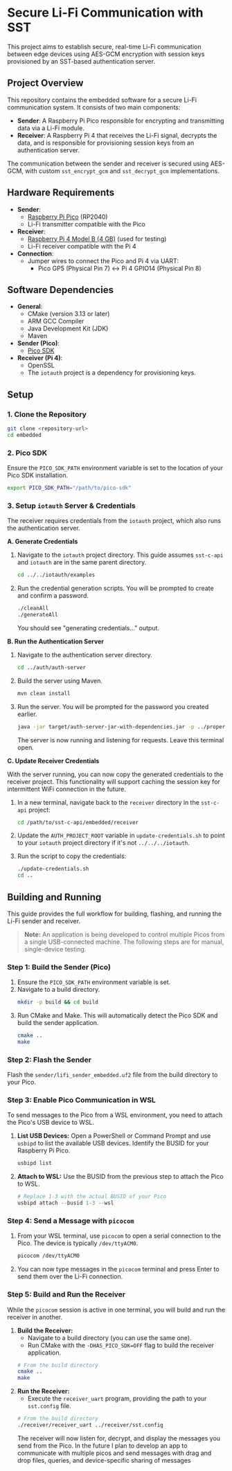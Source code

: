# Secure Li-Fi Communication with SST

This project aims to establish secure, real-time Li-Fi communication between edge devices using AES-GCM encryption with session keys provisioned by an SST-based authentication server.

## Project Overview

This repository contains the embedded software for a secure Li-Fi communication system. It consists of two main components:

*   **Sender**: A Raspberry Pi Pico responsible for encrypting and transmitting data via a Li-Fi module.
*   **Receiver**: A Raspberry Pi 4 that receives the Li-Fi signal, decrypts the data, and is responsible for provisioning session keys from an authentication server.

The communication between the sender and receiver is secured using AES-GCM, with custom `sst_encrypt_gcm` and `sst_decrypt_gcm` implementations.

## Hardware Requirements

*   **Sender**:
    *   [Raspberry Pi Pico](https://www.sparkfun.com/raspberry-pi-pico.html?src=raspberrypi) (RP2040)
    *   Li-Fi transmitter compatible with the Pico
*   **Receiver**:
    *   [Raspberry Pi 4 Model B (4 GB)](https://www.sparkfun.com/raspberry-pi-4-model-b-4-gb.html?src=raspberrypi) (used for testing)
    *   Li-Fi receiver compatible with the Pi 4
*   **Connection**:
    *   Jumper wires to connect the Pico and Pi 4 via UART:
        *   Pico GP5 (Physical Pin 7) <-> Pi 4 GPIO14 (Physical Pin 8)

## Software Dependencies

*   **General**:
    *   CMake (version 3.13 or later)
    *   ARM GCC Compiler
    *   Java Development Kit (JDK)
    *   Maven
*   **Sender (Pico)**:
    *   [Pico SDK](https://github.com/raspberrypi/pico-sdk)
*   **Receiver (Pi 4)**:
    *   OpenSSL
    *   The `iotauth` project is a dependency for provisioning keys.

## Setup

### 1. Clone the Repository

```bash
git clone <repository-url>
cd embedded
```

### 2. Pico SDK

Ensure the `PICO_SDK_PATH` environment variable is set to the location of your Pico SDK installation.

```bash
export PICO_SDK_PATH="/path/to/pico-sdk"
```

### 3. Setup `iotauth` Server & Credentials

The receiver requires credentials from the `iotauth` project, which also runs the authentication server.

**A. Generate Credentials**

1.  Navigate to the `iotauth` project directory. This guide assumes `sst-c-api` and `iotauth` are in the same parent directory.

    ```bash
    cd ../../iotauth/examples
    ```
2.  Run the credential generation scripts. You will be prompted to create and confirm a password.

    ```bash
    ./cleanAll
    ./generateAll
    ```
    You should see "generating credentials..." output.

**B. Run the Authentication Server**

1.  Navigate to the authentication server directory.

    ```bash
    cd ../auth/auth-server
    ```
2.  Build the server using Maven.

    ```bash
    mvn clean install
    ```
3.  Run the server. You will be prompted for the password you created earlier.

    ```bash
    java -jar target/auth-server-jar-with-dependencies.jar -p ../properties/exampleAuth101.properties
    ```
    The server is now running and listening for requests. Leave this terminal open.

**C. Update Receiver Credentials**

With the server running, you can now copy the generated credentials to the receiver project. This functionality will support caching the session key for intermittent WiFi connection in the future.

1.  In a new terminal, navigate back to the `receiver` directory in the `sst-c-api` project:

    ```bash
    cd /path/to/sst-c-api/embedded/receiver
    ```
2.  Update the `AUTH_PROJECT_ROOT` variable in `update-credentials.sh` to point to your `iotauth` project directory if it's not `../../../iotauth`.
3.  Run the script to copy the credentials:

    ```bash
    ./update-credentials.sh
    cd ..
    ```

## Building and Running

This guide provides the full workflow for building, flashing, and running the Li-Fi sender and receiver.

> **Note:** An application is being developed to control multiple Picos from a single USB-connected machine. The following steps are for manual, single-device testing.

### Step 1: Build the Sender (Pico)

1.  Ensure the `PICO_SDK_PATH` environment variable is set.
2.  Navigate to a build directory.
    ```bash
    mkdir -p build && cd build
    ```
3.  Run CMake and Make. This will automatically detect the Pico SDK and build the sender application.
    ```bash
    cmake ..
    make
    ```

### Step 2: Flash the Sender

Flash the `sender/lifi_sender_embedded.uf2` file from the build directory to your Pico.

### Step 3: Enable Pico Communication in WSL

To send messages to the Pico from a WSL environment, you need to attach the Pico's USB device to WSL.

1.  **List USB Devices:** Open a PowerShell or Command Prompt and use `usbipd` to list the available USB devices. Identify the BUSID for your Raspberry Pi Pico.
    ```powershell
    usbipd list
    ```
2.  **Attach to WSL:** Use the BUSID from the previous step to attach the Pico to WSL.
    ```powershell
    # Replace 1-3 with the actual BUSID of your Pico
    usbipd attach --busid 1-3 --wsl
    ```

### Step 4: Send a Message with `picocom`

1.  From your WSL terminal, use `picocom` to open a serial connection to the Pico. The device is typically `/dev/ttyACM0`.
    ```bash
    picocom /dev/ttyACM0
    ```
2.  You can now type messages in the `picocom` terminal and press Enter to send them over the Li-Fi connection.

### Step 5: Build and Run the Receiver

While the `picocom` session is active in one terminal, you will build and run the receiver in another.

1.  **Build the Receiver:**
    -   Navigate to a build directory (you can use the same one).
    -   Run CMake with the `-DHAS_PICO_SDK=OFF` flag to build the receiver application.
    ```bash
    # From the build directory
    cmake ..
    make
    ```
2.  **Run the Receiver:**
    -   Execute the `receiver_uart` program, providing the path to your `sst.config` file.
    ```bash
    # From the build directory
    ./receiver/receiver_uart ../receiver/sst.config
    ```
    The receiver will now listen for, decrypt, and display the messages you send from the Pico.
    In the future I plan to develop an app to communicate with multiple picos and send messages with drag and drop files, queries, and device-specific sharing of messages
